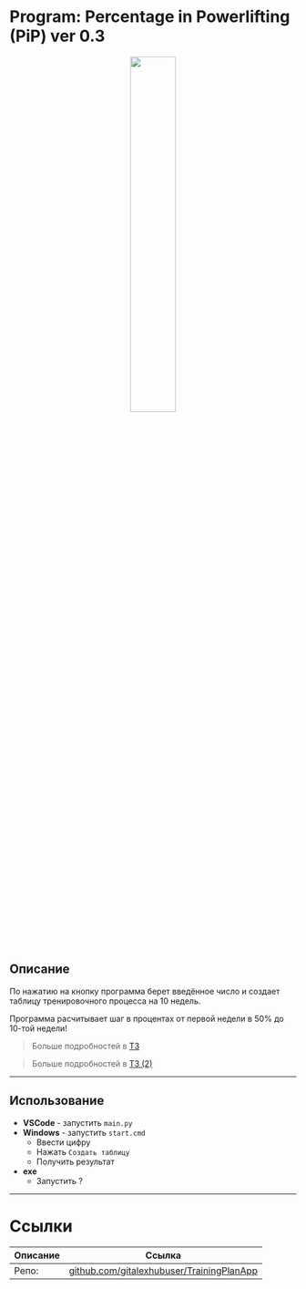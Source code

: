 # Program: Percentage in Powerlifting (PiP) ver 0.3

<p align="center">
  <img width="40%" src=".Assets/Img/v2/bulka-animation.png">
</p>

## Описание

По нажатию на кнопку программа берет введённое число и создает таблицу тренировочного процесса на 10 недель.

Программа расчитывает шаг в процентах от первой недели в 50% до 10-той недели!

> Больше подробностей в [ТЗ](.Assets/Program_Percentage_in_Powerlifting_PiP_ver_0_1.pdf)

> Больше подробностей в [ТЗ (2)](.Assets/Program_Percentage_in_Powerlifting_PiP_ver_0_2.pdf)

---

## Использование

- **VSCode** - запустить `main.py`
- **Windows** - запустить `start.cmd`
  - Ввести цифру
  - Нажать `Создать таблицу`
  - Получить результат
- **exe**
  - Запустить ?

---

# Ссылки
| Описание | Ссылка |
| ------ | ------ |
Репо: | [github.com/gitalexhubuser/TrainingPlanApp](https://github.com/gitalexhubuser/TrainingPlanApp)
